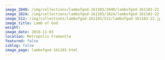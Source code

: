 ```yaml
---
image_2048: /img/collections/lambofgod-161103/2048/lambofgod-161103-22.jpg
image_1024: /img/collections/lambofgod-161103/1024/lambofgod-161103-22.jpg
image_512: /img/collections/lambofgod-161103/512/lambofgod-161103-22.jpg
image_title: Lamb of God
weight: 
image_date: 2016-11-03
location: Metropolis Fremantle
featured: false
isblog: false
image_page: lambofgod-161103.html
---
```


